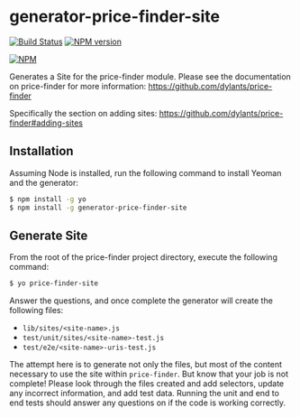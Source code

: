 # generator-price-finder-site #

[![Build Status](https://travis-ci.org/dylants/generator-price-finder-site.svg)](https://travis-ci.org/dylants/generator-price-finder-site) [![NPM version](https://badge.fury.io/js/generator-price-finder-site.svg)](http://badge.fury.io/js/generator-price-finder-site)

[![NPM](https://nodei.co/npm/generator-price-finder-site.svg?downloads=true)](https://nodei.co/npm/generator-price-finder-site/)

Generates a Site for the price-finder module.  Please see the documentation on
price-finder for more information:
https://github.com/dylants/price-finder

Specifically the section on adding sites:
https://github.com/dylants/price-finder#adding-sites

## Installation ##

Assuming Node is installed, run the following command to install Yeoman and
the generator:

```bash
$ npm install -g yo
$ npm install -g generator-price-finder-site
```

## Generate Site ##

From the root of the price-finder project directory, execute the following command:

```bash
$ yo price-finder-site
```

Answer the questions, and once complete the generator will create the following files:

* `lib/sites/<site-name>.js`
* `test/unit/sites/<site-name>-test.js`
* `test/e2e/<site-name>-uris-test.js`

The attempt here is to generate not only the files, but most of the content
necessary to use the site within `price-finder`. But know that your job is not
complete! Please look through the files created and add selectors, update
any incorrect information, and add test data. Running the unit and end to end
tests should answer any questions on if the code is working correctly.
